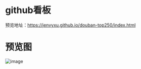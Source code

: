 # github看板
预览地址：https://jenvyxu.github.io/douban-top250/index.html

# 预览图
![image](https://github.com/JenvyXU/github-top/blob/master/github-top.png)


